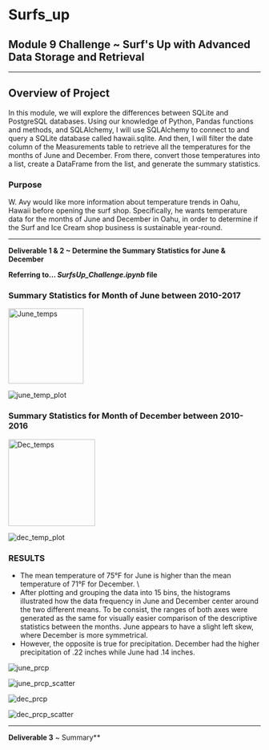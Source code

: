 # Surfs_up 

## Module 9 Challenge ~ Surf's Up with Advanced Data Storage and Retrieval
---
## Overview of Project
In this module, we will explore the differences between SQLite and PostgreSQL databases. Using our knowledge of Python, Pandas functions and methods, and SQLAlchemy, I will use SQLAlchemy to connect to and query a SQLite database called hawaii.sqlite. And then, I will filter the date column of the Measurements table to retrieve all the temperatures for the months of June and December. From there, convert those temperatures into a list, create a DataFrame from the list, and generate the summary statistics.
### Purpose
W. Avy would like more information about temperature trends in Oahu, Hawaii before opening the surf shop. Specifically, he wants temperature data for the months of June and December in Oahu, in order to determine if the Surf and Ice Cream shop business is sustainable year-round. 

---
**Deliverable 1 & 2 ~ Determine the Summary Statistics for June & December**

**Referring to... _SurfsUp_Challenge.ipynb_ file** 
### Summary Statistics for Month of June between 2010-2017

<img width="150" alt="June_temps" src="https://user-images.githubusercontent.com/68654746/182716943-fa729474-9dae-408c-8f70-2dfaed47c182.png">

![june_temp_plot](https://user-images.githubusercontent.com/68654746/182719735-c5095214-b577-4b0d-a08e-f0dd6cec420d.jpg)

### Summary Statistics for Month of December between 2010-2016

<img width="173" alt="Dec_temps" src="https://user-images.githubusercontent.com/68654746/182717370-b4495ce9-78dc-401c-9978-14002b1aa304.png">

![dec_temp_plot](https://user-images.githubusercontent.com/68654746/182718912-207e58f7-a31a-4c2e-8f70-13d4930b5a48.jpg)

### RESULTS
- The mean temperature of 75°F for June is higher than the mean temperature of 71°F for December. \
- After plotting and grouping the data into 15 bins, the histograms illustrated how the data frequency in June and December center around the two different means. To be consist, the ranges of both axes were generated as the same for visually easier comparison of the descriptive statistics between the months. June appears to have a slight left skew, where December is more symmetrical.
- However, the opposite is true for precipitation. December had the higher precipitation of .22 inches while June had .14 inches.

![june_prcp](https://user-images.githubusercontent.com/68654746/182716982-9080c9c7-3a6c-4d70-8b87-44ff242a5fa7.jpg)

![june_prcp_scatter](https://user-images.githubusercontent.com/68654746/182719157-a427806b-4b73-46a9-89c5-c37dc3da865d.jpg)

![dec_prcp](https://user-images.githubusercontent.com/68654746/182717400-5dac81ef-f98f-4df3-9103-9484b029d08c.jpg)

![dec_prcp_scatter](https://user-images.githubusercontent.com/68654746/182719134-1e09dd5a-2b73-4b85-a24a-ce69a1f50b0c.jpg)

---
**Deliverable 3** ~ Summary**
